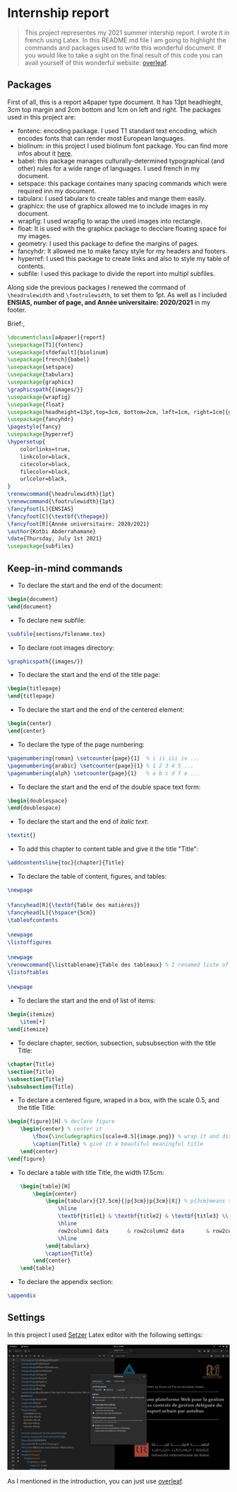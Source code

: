 # Internship report

> This project representes my 2021 summer intership report. I wrote it in french using Latex. In this README.md file I am going to highlight the commands and packages used to write this wonderful document. If you would like to take a sight on the final result of this code you can avail yourself of this wonderful website: [overleaf](https://www.overleaf.com/).

## Packages

First of all, this is a report a4paper type document. It has 13pt headhieght, 3cm top margin and 2cm bottom and 1cm on left and right. The packages used in this project are:

- fontenc: encoding package. I used T1 standard text encoding, which encodes fonts that can render most European languages.
- biolinum: in this project I used biolinum font package. You can find more infos about it [here](https://tug.org/FontCatalogue/biolinum/).
- babel: this package manages culturally-determined typographical (and other) rules for a wide range of languages. I used french in my document.
- setspace: this package containes many spacing commands which were required inn my document.
- tabularx: I used tabularx to create tables and mange them easily.
- graphicx: the use of graphicx allowed me to include images in my document.
- wrapfig: I used wrapfig to wrap the used images into rectangle.
- float: It is used with the graphicx package to decclare floating space for my images.
- geometry: I used this package to define the margins of pages.
- fancyhdr: It allowed me to make fancy style for my headers and footers.
- hyperref: I used this package to create links and also to style my table of contents.
- subfile: I used this package to divide the report into multipl subfiles.

Along side the previous packages I renewed the command of `\headrulewidth` and `\footrulewidth`, to set them to 1pt. As well as I included **ENSIAS, number of page, and Année universitaire: 2020/2021** in my footer.

Brief:,

```latex
\documentclass[a4paper]{report}
\usepackage[T1]{fontenc}
\usepackage[sfdefault]{biolinum}
\usepackage[french]{babel}
\usepackage{setspace}
\usepackage{tabularx}
\usepackage{graphicx}
\graphicspath{{images/}}
\usepackage{wrapfig}
\usepackage{float}
\usepackage[headheight=13pt,top=3cm, bottom=2cm, left=1cm, right=1cm]{geometry}
\usepackage{fancyhdr}
\pagestyle{fancy}
\usepackage{hyperref}
\hypersetup{
    colorlinks=true,
    linkcolor=black,
    citecolor=black,
    filecolor=black,
    urlcolor=black,
}
\renewcommand{\headrulewidth}{1pt}
\renewcommand{\footrulewidth}{1pt}
\fancyfoot[L]{ENSIAS}
\fancyfoot[C]{\textbf{\thepage}}
\fancyfoot[R]{Année universitaire: 2020/2021}
\author{Kotbi Abderrahamane}
\date{Thursday, July 1st 2021}
\usepackage{subfiles}
```

## Keep-in-mind commands

- To declare the start and the end of the document:

```latex
\begin{document}
\end{document}
```

- To declare new subfile:

```latex
\subfile{sections/filename.tex}
```

- To declare root images directory:

```latex
\graphicspath{{images/}}
```

- To declare the start and the end of the title page:

```latex
\begin{titlepage}
\end{titlepage}
```

- To declare the start and the end of the centered element:

```latex
\begin{center}
\end{center}
```

- To declare the type of the page numbering:

```latex
\pagenumbering{roman} \setcounter{page}{1}  % i ii iii iv ...
\pagenumbering{arabic} \setcounter{page}{1} % 1 2 3 4 5 ...
\pagenumbering{alph} \setcounter{page}{1}   % a b c d f e ...
```

- To declare the start and the end of the double space text form:

```latex
\begin{doublespace}
\end{doublespace}
```

- To declare the start and the end of _italic text_:

```latex
\textit{}
```

- To add this chapter to content table and give it the title "Title":

```latex
\addcontentsline{toc}{chapter}{Title}
```

- To declare the table of content, figures, and tables:

```latex
\newpage

\fancyhead[R]{\textbf{Table des matières}}
\fancyhead[L]{\hspace*{5cm}}
\tableofcontents

\newpage
\listoffigures

\newpage
\renewcommand{\listtablename}{Table des tableaux} % I renamed liste of tables because it is a french document and table des tableaux is better.
\listoftables

\newpage
```

- To declare the start and the end of list of items:

```latex
\begin{itemize}
	\item[•]
\end{itemize}
```

- To declare chapter, section, subsection, subsubsection with the title Title:

```latex
\chapter{Title}
\section{Title}
\subsection{Title}
\subsubsection{Title}
```

- To declare a centered figure, wraped in a box, with the scale 0.5, and the title Title:

```latex
\begin{figure}[H] % declare figure
	\begin{center} % center it
		\fbox{\includegraphics[scale=0.5]{image.png}} % wrap it and display it
		\caption{Title} % give it a beautiful meaningful title
	\end{center}
\end{figure}
```

- To declare a table with title Title, the width 17.5cm:

```latex
	\begin{table}[H]
		\begin{center}
			\begin{tabularx}{17.5cm}{|p{3cm}|p{3cm}|X|} % p{3cm}means that the with of that column is 3cm, X takes automaticly the remaining space
				\hline
				\textbf{title1} & \textbf{title2} & \textbf{title3} \\
				\hline
				row2column1 data      & row2column2 data       & row2column3 data \\
				\hline
			\end{tabularx}
			\caption{Title}
		\end{center}
	\end{table}
```

- To declare the appendix section:

```latex
\appendix
```

## Settings

In this project I used [Setzer](https://www.cvfosammmm.org/setzer/) Latex editor with the following settings:

![settings](settings.png)

As I mentioned in the introduction, you can just use [overleaf](https://www.overleaf.com/).
